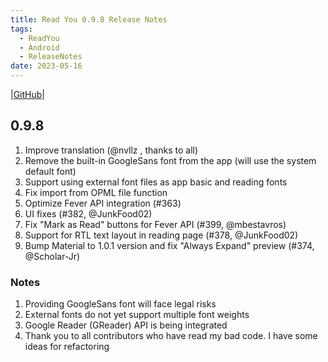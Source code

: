 ```yaml
---
title: Read You 0.9.8 Release Notes
tags:
  - ReadYou
  - Android
  - ReleaseNotes
date: 2023-05-16
---
```


|[GitHub](https://github.com/Ashinch/ReadYou/releases/tag/0.9.8)|

## 0.9.8

1. Improve translation (@nvllz , thanks to all)
2. Remove the built-in GoogleSans font from the app (will use the system default font)
3. Support using external font files as app basic and reading fonts
4. Fix import from OPML file function
5. Optimize Fever API integration (#363)
6. UI fixes (#382, @JunkFood02)
7. Fix "Mark as Read" buttons for Fever API (#399, @mbestavros)
8. Support for RTL text layout in reading page (#378, @JunkFood02)
9. Bump Material to 1.0.1 version and fix "Always Expand" preview (#374, @Scholar-Jr)

### Notes

1. Providing GoogleSans font will face legal risks
2. External fonts do not yet support multiple font weights
3. Google Reader (GReader) API is being integrated
4. Thank you to all contributors who have read my bad code. I have some ideas for refactoring
